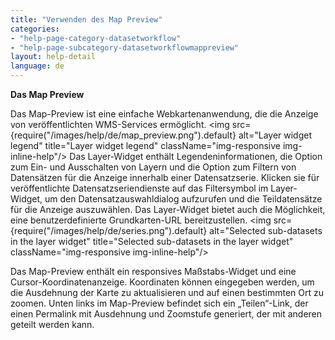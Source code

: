 ```yaml
---
title: "Verwenden des Map Preview"
categories:
- "help-page-category-datasetworkflow"
- "help-page-subcategory-datasetworkflowmappreview"
layout: help-detail
language: de
---
```


**Das Map Preview**

Das Map-Preview ist eine einfache Webkartenanwendung, die die Anzeige von veröffentlichten WMS-Services ermöglicht.
<img src={require("/images/help/de/map_preview.png").default} alt="Layer widget legend" title="Layer widget legend" className="img-responsive img-inline-help"/>
Das Layer-Widget enthält Legendeninformationen, die Option zum Ein- und Ausschalten von Layern und die Option zum Filtern von Datensätzen für die Anzeige innerhalb einer Datensatzserie. Klicken sie für veröffentlichte Datensatzseriendienste auf das Filtersymbol im Layer-Widget, um den Datensatzauswahldialog aufzurufen und die Teildatensätze für die Anzeige auszuwählen. Das Layer-Widget bietet auch die Möglichkeit, eine benutzerdefinierte Grundkarten-URL bereitzustellen.
<img src={require("/images/help/de/series.png").default} alt="Selected sub-datasets in the layer widget" title="Selected sub-datasets in the layer widget" className="img-responsive img-inline-help"/>

Das Map-Preview enthält ein responsives Maßstabs-Widget und eine Cursor-Koordinatenanzeige. Koordinaten können eingegeben werden, um die Ausdehnung der Karte zu aktualisieren und auf einen bestimmten Ort zu zoomen. Unten links im Map-Preview befindet sich ein „Teilen“-Link, der einen Permalink mit Ausdehnung und Zoomstufe generiert, der mit anderen geteilt werden kann.
